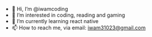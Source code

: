 - 👋 Hi, I’m @iwamcoding
- 👀 I’m interested in coding, reading and gaming
- 🌱 I’m currently learning react native
- 📫 How to reach me, via email: iwam31023@gmail.com
  
<!---
iwamcoding/iwamcoding is a ✨ special ✨ repository because its `README.md` (this file) appears on your GitHub profile.
You can click the Preview link to take a look at your changes.
--->
